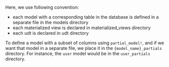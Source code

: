 Here, we use following convention: 
- each model with a corresponding table in the database is defined in a separate file in the models directory
- each materialized view is declared in materialized_views directory
- each udt is declared in udt directory

To define a model with a subset of columns using `partial_model!`, and if we want that model in a 
separate file, we place it in the `{model_name}_partials` directory. For instance, the `user` model 
would be in the `user_partials` directory.




